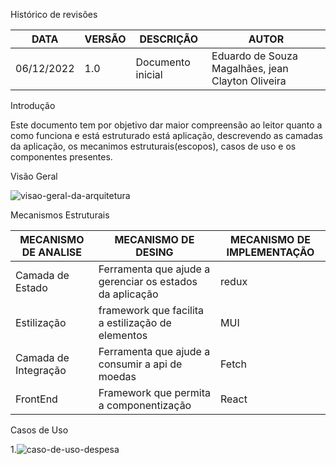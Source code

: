  Histórico de revisões
 
|     DATA      |    VERSÃO     |     DESCRIÇÃO    |      AUTOR               |
| ------------- | ------------- | -----------------|--------------------------|
| 06/12/2022    |     1.0       | Documento inicial|Eduardo de Souza Magalhães, jean Clayton Oliveira|


Introdução

Este documento tem por objetivo dar maior compreensão ao leitor quanto a como funciona e está estruturado está aplicação, descrevendo as camadas da aplicação, os mecanimos estruturais(escopos), casos de uso e os componentes presentes.

Visão Geral

![visao-geral-da-arquitetura](https://user-images.githubusercontent.com/84235466/206163871-95441d3f-9e75-4283-80e0-da9d53a35d2f.PNG)

Mecanismos Estruturais

| MECANISMO DE ANALISE | MECANISMO DE DESING | MECANISMO DE IMPLEMENTAÇÃO |
| -------------------- | ------------------- | ---------------------------|
| Camada de Estado | Ferramenta que ajude a gerenciar os estados da aplicação | redux |
| Estilização | framework que facilita a estilização de elementos | MUI|
| Camada de Integração | Ferramenta que ajude a consumir a api de moedas | Fetch|
| FrontEnd | Framework que permita a componentização | React|


Casos de Uso

1.![caso-de-uso-despesa](https://user-images.githubusercontent.com/84235466/206168971-cd256c90-1258-46c5-b6fd-4a5d8725d843.PNG)
